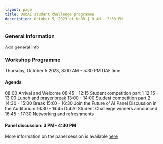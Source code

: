 ```yaml
---
layout: page
title: DubAI student challenge programme
description: October 5, 2023 at UoBD | 8 AM - 5:30 PM
---
```


### General Information
Add general info

### Workshop Programme

Thursday, October 5 2023, 8:00 AM - 5:30 PM UAE time

#### Agenda
08:00 Arrival and Welcome
08:45 - 12:15 Student competition part 1
12:15 - 13:00 Lunch and prayer break
13:00 - 14:00 Student competition part 2
14:30 - 15:00 Break 
15:00 - 16:30 Join the Future of AI Panel Discussion in the Auditorium
16:30 - 16:45 DubAI Student Challenge winners announced
16:45 - 17:30 Networking and refreshments 


#### Panel discussion: 3 PM - 4:30 PM <br>
More information on the panel session is available [here](https://www.birmingham.ac.uk/dubai/events/2023/the-future-of-ai-in-education.aspx)

